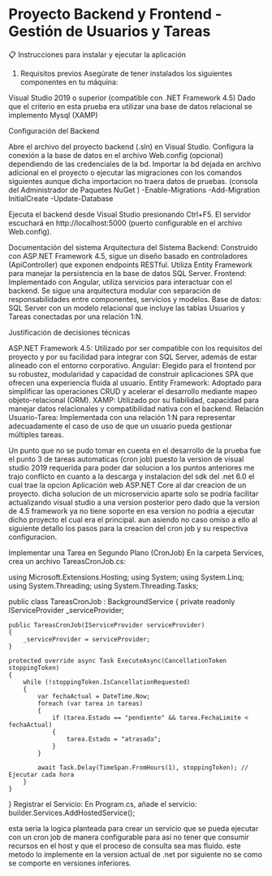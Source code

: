 # Proyecto Backend y Frontend - Gestión de Usuarios y Tareas
📋 Instrucciones para instalar y ejecutar la aplicación
1. Requisitos previos
Asegúrate de tener instalados los siguientes componentes en tu máquina:

Visual Studio 2019 o superior (compatible con .NET Framework 4.5)
Dado que el criterio en esta prueba era utilizar una base de datos relacional se implemento Mysql (XAMP)

Configuración del Backend

Abre el archivo del proyecto backend (.sln) en Visual Studio.
Configura la conexión a la base de datos en el archivo Web.config (opcional) dependiendo de las credenciales de la bd.
Importar la bd dejada en archivo adicional en el proyecto o ejecutar las migraciones con los comandos siguientes aunque dicha importacion no traera datos de pruebas. (consola del Administrador de Paquetes NuGet )
-Enable-Migrations
-Add-Migration InitialCreate
-Update-Database

Ejecuta el backend desde Visual Studio presionando Ctrl+F5. El servidor escuchará en http://localhost:5000 (puerto configurable en el archivo Web.config).

Documentación del sistema
Arquitectura del Sistema
Backend: Construido con ASP.NET Framework 4.5, sigue un diseño basado en controladores (ApiController) que exponen endpoints RESTful. Utiliza Entity Framework para manejar la persistencia en la base de datos SQL Server.
Frontend: Implementado con Angular, utiliza servicios para interactuar con el backend. Se sigue una arquitectura modular con separación de responsabilidades entre componentes, servicios y modelos.
Base de datos: SQL Server con un modelo relacional que incluye las tablas Usuarios y Tareas conectadas por una relación 1:N.

Justificación de decisiones técnicas

ASP.NET Framework 4.5: Utilizado por ser compatible con los requisitos del proyecto y por su facilidad para integrar con SQL Server, además de estar alineado con el entorno corporativo.
Angular: Elegido para el frontend por su robustez, modularidad y capacidad de construir aplicaciones SPA que ofrecen una experiencia fluida al usuario.
Entity Framework: Adoptado para simplificar las operaciones CRUD y acelerar el desarrollo mediante mapeo objeto-relacional (ORM).
XAMP: Utilizado por su fiabilidad, capacidad para manejar datos relacionales y compatibilidad nativa con el backend.
Relación Usuario-Tarea: Implementada con una relación 1:N para representar adecuadamente el caso de uso de que un usuario pueda gestionar múltiples tareas.

Un punto que no se pudo tomar en cuenta en el desarrollo de la prueba fue el punto 3 de tareas automaticas (cron job) puesto la version de visual studio 2019 requerida para poder dar solucion a los puntos anteriores me trajo conflicto en cuanto a la descarga y instalacion del sdk del .net 6.0 el cual trae la opcion Aplicación web ASP.NET Core al dar creacion de un proyecto. dicha solucion de un microservicio aparte solo se podria facilitar actualizando visual studio a una version posterior pero dado que la version de 4.5 framework ya no tiene soporte en esa version no podria a ejecutar dicho proyecto el cual era el principal.
aun asiendo no caso omiso a ello al siguiente detallo los pasos para la creacion del cron job y su respectiva configuracion.

Implementar una Tarea en Segundo Plano (CronJob)
En la carpeta Services, crea un archivo TareasCronJob.cs:

using Microsoft.Extensions.Hosting;
using System;
using System.Linq;
using System.Threading;
using System.Threading.Tasks;

public class TareasCronJob : BackgroundService
{
    private readonly IServiceProvider _serviceProvider;

    public TareasCronJob(IServiceProvider serviceProvider)
    {
        _serviceProvider = serviceProvider;
    }

    protected override async Task ExecuteAsync(CancellationToken stoppingToken)
    {
        while (!stoppingToken.IsCancellationRequested)
        {
            var fechaActual = DateTime.Now;
            foreach (var tarea in tareas)
            {
                if (tarea.Estado == "pendiente" && tarea.FechaLimite < fechaActual)
                {
                    tarea.Estado = "atrasada";
                }
            }

            await Task.Delay(TimeSpan.FromHours(1), stoppingToken); // Ejecutar cada hora
        }
    }
}
Registrar el Servicio: En Program.cs, añade el servicio:
builder.Services.AddHostedService<TareasCronJob>();

esta seria la logica planteada para crear un servicio que se pueda ejecutar con un cron job de manera configurable para asi no tener que consumir recursos en el host y que el proceso de consulta sea mas fluido. este metodo lo implemente en la version actual de .net por siguiente no se como se comporte en versiones inferiores.


